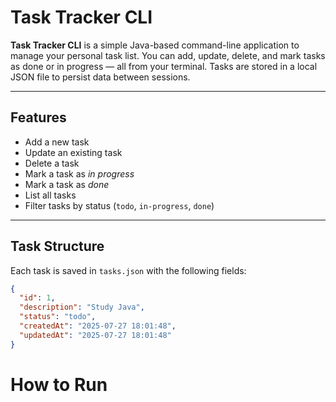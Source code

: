 # Task Tracker CLI

**Task Tracker CLI** is a simple Java-based command-line application to manage your personal task list. You can add, update, delete, and mark tasks as done or in progress — all from your terminal. Tasks are stored in a local JSON file to persist data between sessions.

---

##  Features

-  Add a new task
- Update an existing task
- Delete a task
-  Mark a task as *in progress*
- Mark a task as *done*
- List all tasks
- Filter tasks by status (`todo`, `in-progress`, `done`)

---

## Task Structure

Each task is saved in `tasks.json` with the following fields:

```json
{
  "id": 1,
  "description": "Study Java",
  "status": "todo",
  "createdAt": "2025-07-27 18:01:48",
  "updatedAt": "2025-07-27 18:01:48"
}
```
#  How to Run
